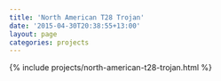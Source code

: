 ```yaml
---
title: 'North American T28 Trojan'
date: '2015-04-30T20:38:55+13:00'
layout: page
categories: projects
---
```


{% include projects/north-american-t28-trojan.html %}

